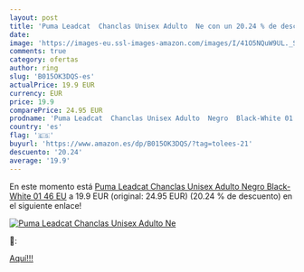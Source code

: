 ```yaml
---
layout: post
title: 'Puma Leadcat  Chanclas Unisex Adulto  Ne con un 20.24 % de descuento'
date: 
image: 'https://images-eu.ssl-images-amazon.com/images/I/41O5NQuW9UL._SL200_.jpg'
comments: true
category: ofertas
author: ring
slug: 'B015OK3DQS-es'
actualPrice: 19.9 EUR
currency: EUR
price: 19.9
comparePrice: 24.95 EUR
prodname: 'Puma Leadcat  Chanclas Unisex Adulto  Negro  Black-White 01   46 EU'
country: 'es'
flag: '🇪🇸'
buyurl: 'https://www.amazon.es/dp/B015OK3DQS/?tag=tolees-21'
descuento: '20.24'
average: '19.9'
---
```


En este momento está [Puma Leadcat  Chanclas Unisex Adulto  Negro  Black-White 01   46 EU](https://www.amazon.es/dp/B015OK3DQS/?tag=tolees-21) a 19.9 EUR (original: 24.95 EUR) (20.24 %  de descuento) en el siguiente enlace!

[![Puma Leadcat  Chanclas Unisex Adulto  Ne](https://images-eu.ssl-images-amazon.com/images/I/41O5NQuW9UL._SL200_.jpg)](https://www.amazon.es/dp/B015OK3DQS/?tag=tolees-21)

🔎:


[Aquí!!!](https://www.amazon.es/dp/B015OK3DQS/?tag=tolees-21)
